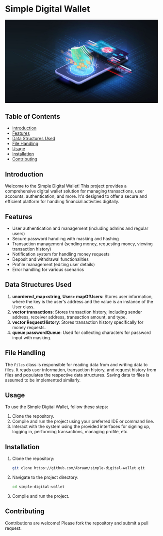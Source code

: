 # Simple Digital Wallet

![Simple Digital Wallet](bg.jpg)

## Table of Contents

- [Introduction](#introduction)
- [Features](#features)
- [Data Structures Used](#data-structures-used)
- [File Handling](#file-handling)
- [Usage](#usage)
- [Installation](#installation)
- [Contributing](#contributing)

## Introduction

Welcome to the Simple Digital Wallet! This project provides a comprehensive digital wallet solution for managing transactions, user accounts, authentication, and more. It's designed to offer a secure and efficient platform for handling financial activities digitally.

## Features

- User authentication and management (including admins and regular users)
- Secure password handling with masking and hashing
- Transaction management (sending money, requesting money, viewing transaction history)
- Notification system for handling money requests
- Deposit and withdrawal functionalities
- Profile management (editing user details)
- Error handling for various scenarios

## Data Structures Used

1. **unordered_map<string, User> mapOfUsers**: Stores user information, where the key is the user's address and the value is an instance of the User class.
2. **vector<Transaction> transactions**: Stores transaction history, including sender address, receiver address, transaction amount, and type.
3. **vector<Transaction> RequestHistory**: Stores transaction history specifically for money requests.
4. **queue<char> passwordQueue**: Used for collecting characters for password input with masking.

## File Handling

The `Files` class is responsible for reading data from and writing data to files. It reads user information, transaction history, and request history from files and populates the respective data structures. Saving data to files is assumed to be implemented similarly.

## Usage

To use the Simple Digital Wallet, follow these steps:

1. Clone the repository.
2. Compile and run the project using your preferred IDE or command line.
3. Interact with the system using the provided interfaces for signing up, logging in, performing transactions, managing profile, etc.

## Installation

1. Clone the repository:
    ```bash
    git clone https://github.com/Abraam/simple-digital-wallet.git
    ```
2. Navigate to the project directory:
    ```bash
    cd simple-digital-wallet
    ```
3. Compile and run the project.

## Contributing

Contributions are welcome! Please fork the repository and submit a pull request.
